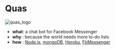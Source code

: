 # Quas

![quas_logo](https://github.com/thawsitt/quas/blob/master/data/quas_logo.png)

- **what**: a chat bot for Facebook Messenger
- **why** : because the world needs more to-do lists
- **how** : [Node.js](https://nodejs.org/en/), 
        [mongoDB](https://www.mongodb.com/), 
        [Heroku](https://www.heroku.com/home), 
        [FbMessenger](https://developers.facebook.com/docs/messenger-platform)
